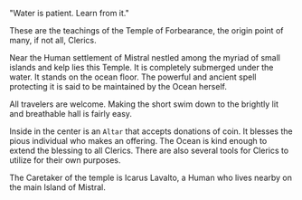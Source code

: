"Water is patient. Learn from it."

These are the teachings of the Temple of Forbearance, the origin point of many, if not all, Clerics. 

Near the Human settlement of Mistral nestled among the myriad of small islands and kelp lies this Temple. It is completely submerged under the water. It stands on the ocean floor. The powerful and ancient spell protecting it is said to be maintained by the Ocean herself.

All travelers are welcome. Making the short swim down to the brightly lit and breathable hall is fairly easy. 

Inside in the center is an `Altar` that accepts donations of coin. It blesses the pious individual who makes an offering. The Ocean is kind enough to extend the blessing to all Clerics. There are also several tools for Clerics to utilize for their own purposes.

The Caretaker of the temple is Icarus Lavalto, a Human who lives nearby on the main Island of Mistral. 